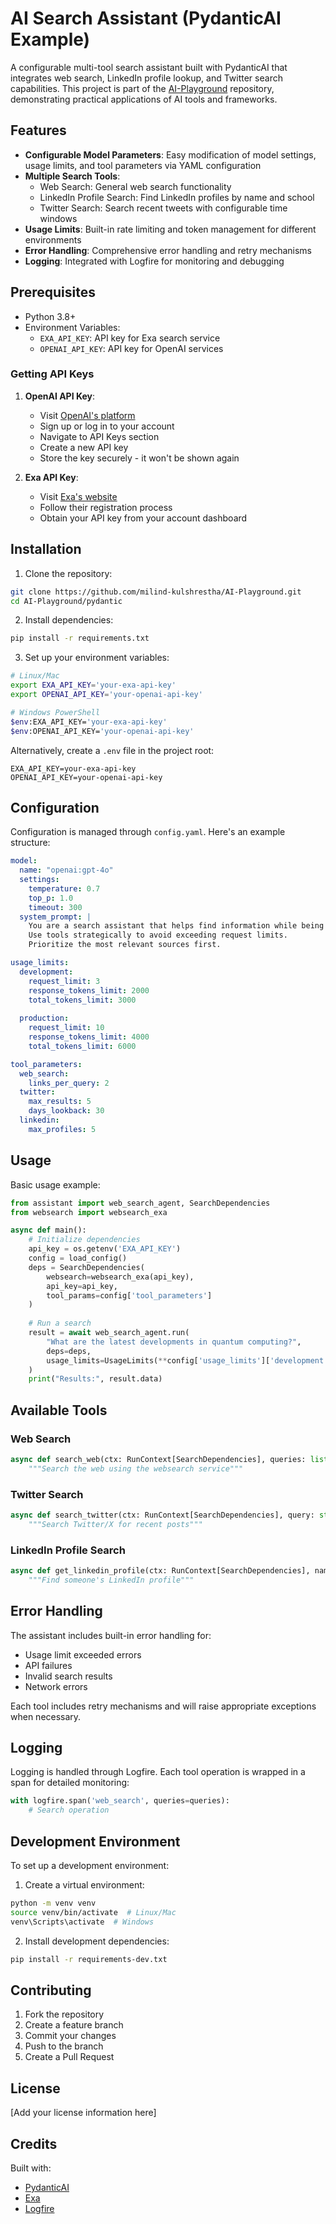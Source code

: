 # AI Search Assistant (PydanticAI Example)

A configurable multi-tool search assistant built with PydanticAI that integrates web search, LinkedIn profile lookup, and Twitter search capabilities. This project is part of the [AI-Playground](https://github.com/milind-kulshrestha/AI-Playground) repository, demonstrating practical applications of AI tools and frameworks.

## Features

- **Configurable Model Parameters**: Easy modification of model settings, usage limits, and tool parameters via YAML configuration
- **Multiple Search Tools**:
  - Web Search: General web search functionality
  - LinkedIn Profile Search: Find LinkedIn profiles by name and school
  - Twitter Search: Search recent tweets with configurable time windows
- **Usage Limits**: Built-in rate limiting and token management for different environments
- **Error Handling**: Comprehensive error handling and retry mechanisms
- **Logging**: Integrated with Logfire for monitoring and debugging

## Prerequisites

- Python 3.8+
- Environment Variables:
  - `EXA_API_KEY`: API key for Exa search service
  - `OPENAI_API_KEY`: API key for OpenAI services

### Getting API Keys

1. **OpenAI API Key**:
   - Visit [OpenAI's platform](https://platform.openai.com/)
   - Sign up or log in to your account
   - Navigate to API Keys section
   - Create a new API key
   - Store the key securely - it won't be shown again

2. **Exa API Key**:
   - Visit [Exa's website](https://exa.ai)
   - Follow their registration process
   - Obtain your API key from your account dashboard

## Installation

1. Clone the repository:
```bash
git clone https://github.com/milind-kulshrestha/AI-Playground.git
cd AI-Playground/pydantic
```

2. Install dependencies:
```bash
pip install -r requirements.txt
```

3. Set up your environment variables:
```bash
# Linux/Mac
export EXA_API_KEY='your-exa-api-key'
export OPENAI_API_KEY='your-openai-api-key'

# Windows PowerShell
$env:EXA_API_KEY='your-exa-api-key'
$env:OPENAI_API_KEY='your-openai-api-key'
```

Alternatively, create a `.env` file in the project root:
```plaintext
EXA_API_KEY=your-exa-api-key
OPENAI_API_KEY=your-openai-api-key
```

## Configuration

Configuration is managed through `config.yaml`. Here's an example structure:

```yaml
model:
  name: "openai:gpt-4o"
  settings:
    temperature: 0.7
    top_p: 1.0
    timeout: 300
  system_prompt: |
    You are a search assistant that helps find information while being mindful of usage limits.
    Use tools strategically to avoid exceeding request limits.
    Prioritize the most relevant sources first.

usage_limits:
  development:
    request_limit: 3
    response_tokens_limit: 2000
    total_tokens_limit: 3000
  
  production:
    request_limit: 10
    response_tokens_limit: 4000
    total_tokens_limit: 6000

tool_parameters:
  web_search:
    links_per_query: 2
  twitter:
    max_results: 5
    days_lookback: 30
  linkedin:
    max_profiles: 5
```

## Usage

Basic usage example:

```python
from assistant import web_search_agent, SearchDependencies
from websearch import websearch_exa

async def main():
    # Initialize dependencies
    api_key = os.getenv('EXA_API_KEY')
    config = load_config()
    deps = SearchDependencies(
        websearch=websearch_exa(api_key),
        api_key=api_key,
        tool_params=config['tool_parameters']
    )
    
    # Run a search
    result = await web_search_agent.run(
        "What are the latest developments in quantum computing?",
        deps=deps,
        usage_limits=UsageLimits(**config['usage_limits']['development'])
    )
    print("Results:", result.data)
```

## Available Tools

### Web Search
```python
async def search_web(ctx: RunContext[SearchDependencies], queries: list[str]) -> dict:
    """Search the web using the websearch service"""
```

### Twitter Search
```python
async def search_twitter(ctx: RunContext[SearchDependencies], query: str) -> dict:
    """Search Twitter/X for recent posts"""
```

### LinkedIn Profile Search
```python
async def get_linkedin_profile(ctx: RunContext[SearchDependencies], name: str, school: str = '') -> dict:
    """Find someone's LinkedIn profile"""
```

## Error Handling

The assistant includes built-in error handling for:
- Usage limit exceeded errors
- API failures
- Invalid search results
- Network errors

Each tool includes retry mechanisms and will raise appropriate exceptions when necessary.

## Logging

Logging is handled through Logfire. Each tool operation is wrapped in a span for detailed monitoring:
```python
with logfire.span('web_search', queries=queries):
    # Search operation
```

## Development Environment

To set up a development environment:

1. Create a virtual environment:
```bash
python -m venv venv
source venv/bin/activate  # Linux/Mac
venv\Scripts\activate  # Windows
```

2. Install development dependencies:
```bash
pip install -r requirements-dev.txt
```

## Contributing

1. Fork the repository
2. Create a feature branch
3. Commit your changes
4. Push to the branch
5. Create a Pull Request

## License

[Add your license information here]

## Credits

Built with:
- [PydanticAI](https://github.com/pydantic/pydantic-ai)
- [Exa](https://exa.ai)
- [Logfire](https://pydantic.dev/logfire)